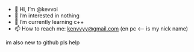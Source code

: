 - 👋 Hi, I’m @kevvoi
- 👀 I’m interested in nothing
- 🌱 I’m currently learning c++
- 📫 How to reach me: kenvvyy@gmail.com (en pc <-- is my nick name)

im also new to github pls help
